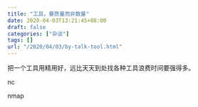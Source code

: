 ```yaml
---
title: "工具，要质量而非数量"
date: 2020-04-03T13:21:45+08:00
draft: false
categories: ["杂谈"]
tags: []
url: "/2020/04/03/by-talk-tool.html"
---
```


把一个工具用精用好，远比天天到处找各种工具浪费时间要强得多。



nc

nmap